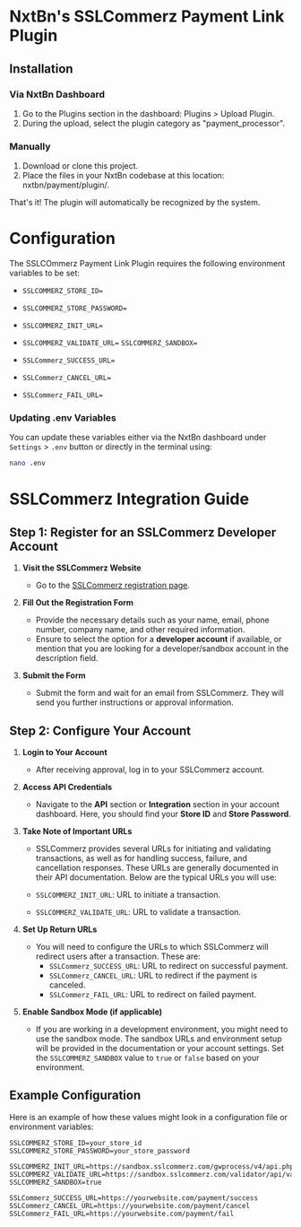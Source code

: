 # NxtBn's SSLCommerz Payment Link Plugin


## Installation

### Via NxtBn Dashboard
1. Go to the Plugins section in the dashboard: Plugins > Upload Plugin.
2. During the upload, select the plugin category as "payment_processor".

### Manually
1. Download or clone this project.
2. Place the files in your NxtBn codebase at this location: nxtbn/payment/plugin/.

That's it! The plugin will automatically be recognized by the system.


# Configuration
The SSLCOmmerz Payment Link Plugin requires the following environment variables to be set:

- `SSLCOMMERZ_STORE_ID=`
- `SSLCOMMERZ_STORE_PASSWORD=`

- `SSLCOMMERZ_INIT_URL=`
- `SSLCOMMERZ_VALIDATE_URL=`
`SSLCOMMERZ_SANDBOX=`

- `SSLCommerz_SUCCESS_URL= `
- `SSLCommerz_CANCEL_URL=`
- `SSLCommerz_FAIL_URL=`

### Updating .env Variables
You can update these variables either via the NxtBn dashboard under `Settings` > `.env` button or directly in the terminal using:
```bash
nano .env
```

#

# SSLCommerz Integration Guide

## Step 1: Register for an SSLCommerz Developer Account

1. **Visit the SSLCommerz Website**
   - Go to the [SSLCommerz registration page](https://www.sslcommerz.com/registration/).

2. **Fill Out the Registration Form**
   - Provide the necessary details such as your name, email, phone number, company name, and other required information.
   - Ensure to select the option for a **developer account** if available, or mention that you are looking for a developer/sandbox account in the description field.

3. **Submit the Form**
   - Submit the form and wait for an email from SSLCommerz. They will send you further instructions or approval information.

## Step 2: Configure Your Account

1. **Login to Your Account**
   - After receiving approval, log in to your SSLCommerz account.

2. **Access API Credentials**
   - Navigate to the **API** section or **Integration** section in your account dashboard. Here, you should find your **Store ID** and **Store Password**.

3. **Take Note of Important URLs**
   - SSLCommerz provides several URLs for initiating and validating transactions, as well as for handling success, failure, and cancellation responses. These URLs are generally documented in their API documentation. Below are the typical URLs you will use:

   - `SSLCOMMERZ_INIT_URL`: URL to initiate a transaction.
   - `SSLCOMMERZ_VALIDATE_URL`: URL to validate a transaction.

4. **Set Up Return URLs**
   - You will need to configure the URLs to which SSLCommerz will redirect users after a transaction. These are:
     - `SSLCommerz_SUCCESS_URL`: URL to redirect on successful payment.
     - `SSLCommerz_CANCEL_URL`: URL to redirect if the payment is canceled.
     - `SSLCommerz_FAIL_URL`: URL to redirect on failed payment.

5. **Enable Sandbox Mode (if applicable)**
   - If you are working in a development environment, you might need to use the sandbox mode. The sandbox URLs and environment setup will be provided in the documentation or your account settings. Set the `SSLCOMMERZ_SANDBOX` value to `true` or `false` based on your environment.

## Example Configuration

Here is an example of how these values might look in a configuration file or environment variables:

```env
SSLCOMMERZ_STORE_ID=your_store_id
SSLCOMMERZ_STORE_PASSWORD=your_store_password

SSLCOMMERZ_INIT_URL=https://sandbox.sslcommerz.com/gwprocess/v4/api.php
SSLCOMMERZ_VALIDATE_URL=https://sandbox.sslcommerz.com/validator/api/validationserverAPI.php
SSLCOMMERZ_SANDBOX=true

SSLCommerz_SUCCESS_URL=https://yourwebsite.com/payment/success
SSLCommerz_CANCEL_URL=https://yourwebsite.com/payment/cancel
SSLCommerz_FAIL_URL=https://yourwebsite.com/payment/fail
